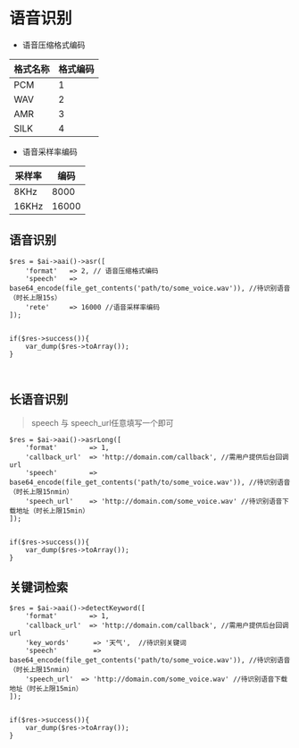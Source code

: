 # 语音识别

- 语音压缩格式编码

| 格式名称 | 格式编码 |
| -------- | -------- |
| PCM      | 1        |
| WAV      | 2        |
| AMR      | 3        |
| SILK     | 4        |

- 语音采样率编码

| 采样率 | 编码  |
| ------ | ----- |
| 8KHz   | 8000  |
| 16KHz  | 16000 |


## 语音识别

~~~
$res = $ai->aai()->asr([
    'format'   => 2, // 语音压缩格式编码
    'speech'   => base64_encode(file_get_contents('path/to/some_voice.wav')), //待识别语音（时长上限15s）
    'rete'     => 16000 //语音采样率编码
]);


if($res->success()){
    var_dump($res->toArray());
}



~~~

## 长语音识别

> speech 与 speech_url任意填写一个即可

~~~
$res = $ai->aai()->asrLong([
    'format'        => 1,
    'callback_url'  => 'http://domain.com/callback', //需用户提供后台回调url
    'speech'        => base64_encode(file_get_contents('path/to/some_voice.wav')), //待识别语音（时长上限15nmin）
    'speech_url'    => 'http://domain.com/some_voice.wav' //待识别语音下载地址（时长上限15min）
]);


if($res->success()){
    var_dump($res->toArray());
}

~~~



## 关键词检索

~~~
$res = $ai->aai()->detectKeyword([
    'format'        => 1,
    'callback_url'  => 'http://domain.com/callback', //需用户提供后台回调url
    'key_words'      => '天气',  //待识别关键词
    'speech'         => base64_encode(file_get_contents('path/to/some_voice.wav')), //待识别语音（时长上限15nmin）
    'speech_url'  => 'http://domain.com/some_voice.wav' //待识别语音下载地址（时长上限15min）
]);


if($res->success()){
    var_dump($res->toArray());
}

~~~

